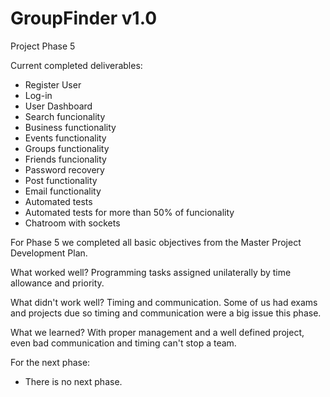 # GroupFinder v1.0

Project Phase 5

Current completed deliverables:
- Register User
- Log-in
- User Dashboard
- Search funcionality
- Business functionality
- Events functionality
- Groups functionality
- Friends funcionality
- Password recovery
- Post functionality
- Email functionality
- Automated tests
- Automated tests for more than 50% of funcionality
- Chatroom with sockets

For Phase 5 we completed all basic objectives from the Master Project Development Plan.

What worked well?
Programming tasks assigned unilaterally by time allowance and priority.

What didn't work well?
Timing and communication. Some of us had exams and projects due so timing and communication were a big issue this phase.

What we learned?
With proper management and a well defined project, even bad communication and timing can't stop a team.


For the next phase:
- There is no next phase.
